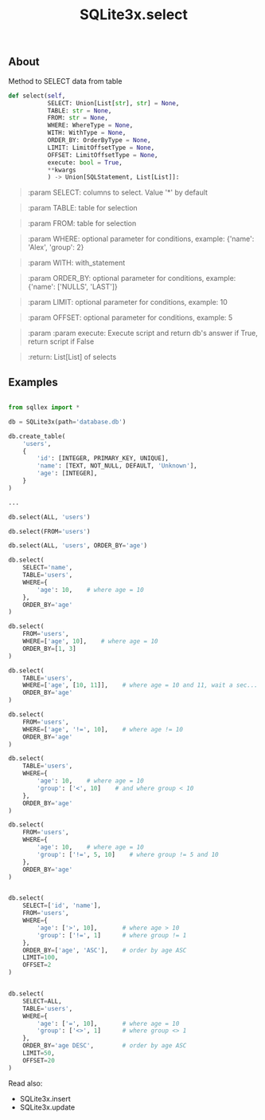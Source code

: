 <div align="center">

# SQLite3x.select

</div><br>

## About

Method to SELECT data from table

```python
def select(self,
           SELECT: Union[List[str], str] = None,
           TABLE: str = None,
           FROM: str = None,
           WHERE: WhereType = None,
           WITH: WithType = None,
           ORDER_BY: OrderByType = None,
           LIMIT: LimitOffsetType = None,
           OFFSET: LimitOffsetType = None,
           execute: bool = True,
           **kwargs
           ) -> Union[SQLStatement, List[List]]:
```

> :param SELECT: columns to select. Value '*' by default

> :param TABLE: table for selection

> :param FROM: table for selection

> :param WHERE: optional parameter for conditions, example: {'name': 'Alex', 'group': 2}

> :param WITH: with_statement

> :param ORDER_BY: optional parameter for conditions, example: {'name': ['NULLS', 'LAST']}

> :param LIMIT: optional parameter for conditions, example: 10

> :param OFFSET: optional parameter for conditions, example: 5

> :param :param execute: Execute script and return db's answer if True, return script if False

> :return: List[List] of selects


## Examples

```python

from sqllex import *

db = SQLite3x(path='database.db')

db.create_table(
    'users',
    {
        'id': [INTEGER, PRIMARY_KEY, UNIQUE],
        'name': [TEXT, NOT_NULL, DEFAULT, 'Unknown'],
        'age': [INTEGER],
    }
)

...

db.select(ALL, 'users')

db.select(FROM='users')

db.select(ALL, 'users', ORDER_BY='age')

db.select(
    SELECT='name',
    TABLE='users',
    WHERE={
        'age': 10,    # where age = 10
    },
    ORDER_BY='age'
)

db.select(
    FROM='users',
    WHERE=['age', 10],    # where age = 10
    ORDER_BY=[1, 3]
)

db.select(
    TABLE='users',
    WHERE=['age', [10, 11]],    # where age = 10 and 11, wait a sec... i guess i fucked up...
    ORDER_BY='age'
)

db.select(
    FROM='users',
    WHERE=['age', '!=', 10],    # where age != 10
    ORDER_BY='age'
)

db.select(
    TABLE='users',
    WHERE={
        'age': 10,    # where age = 10
        'group': ['<', 10]    # and where group < 10
    },
    ORDER_BY='age'
)

db.select(
    FROM='users',
    WHERE={
        'age': 10,    # where age = 10
        'group': ['!=', 5, 10]    # where group != 5 and 10
    },
    ORDER_BY='age'
)


db.select(
    SELECT=['id', 'name'],
    FROM='users',
    WHERE={
        'age': ['>', 10],       # where age > 10
        'group': ['!=', 1]      # where group != 1
    },
    ORDER_BY=['age', 'ASC'],    # order by age ASC
    LIMIT=100,
    OFFSET=2
)


db.select(
    SELECT=ALL,
    TABLE='users',
    WHERE={
        'age': ['=', 10],       # where age = 10
        'group': ['<>', 1]      # where group <> 1
    },
    ORDER_BY='age DESC',        # order by age ASC
    LIMIT=50,
    OFFSET=20
)

```

Read also:
- SQLite3x.insert
- SQLite3x.update